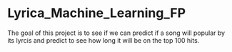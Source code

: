 # Lyrica_Machine_Learning_FP
The goal of this project is to see if we can predict if a song will popular by its lyrcis and predict to see how long it will be on the top 100 hits.  
